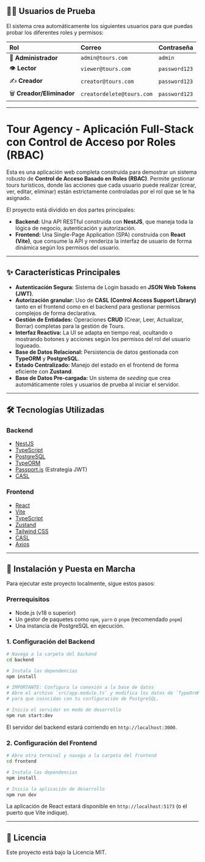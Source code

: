 ## 👨‍💻 Usuarios de Prueba

El sistema crea automáticamente los siguientes usuarios para que puedas probar los diferentes roles y permisos:

| Rol | Correo | Contraseña |
| :--- | :--- | :--- |
| 👑 **Administrador** | `admin@tours.com` | `admin` |
| 👁️ **Lector** | `viewer@tours.com` | `password123` |
| ✍️ **Creador** | `creator@tours.com` | `password123` |
| 🗑️ **Creador/Eliminador**| `creatordelete@tours.com`| `password123` |

---

# Tour Agency - Aplicación Full-Stack con Control de Acceso por Roles (RBAC)

Esta es una aplicación web completa construida para demostrar un sistema robusto de **Control de Acceso Basado en Roles (RBAC)**. Permite gestionar tours turísticos, donde las acciones que cada usuario puede realizar (crear, ver, editar, eliminar) están estrictamente controladas por el rol que se le ha asignado.

El proyecto está dividido en dos partes principales:
* **Backend:** Una API RESTful construida con **NestJS**, que maneja toda la lógica de negocio, autenticación y autorización.
* **Frontend:** Una Single-Page Application (SPA) construida con **React (Vite)**, que consume la API y renderiza la interfaz de usuario de forma dinámica según los permisos del usuario.

---

## ✨ Características Principales

* **Autenticación Segura:** Sistema de Login basado en **JSON Web Tokens (JWT)**.
* **Autorización granular:** Uso de **CASL (Control Access Support Library)** tanto en el frontend como en el backend para gestionar permisos complejos de forma declarativa.
* **Gestión de Entidades:** Operaciones **CRUD** (Crear, Leer, Actualizar, Borrar) completas para la gestión de Tours.
* **Interfaz Reactiva:** La UI se adapta en tiempo real, ocultando o mostrando botones y acciones según los permisos del rol del usuario logueado.
* **Base de Datos Relacional:** Persistencia de datos gestionada con **TypeORM** y **PostgreSQL**.
* **Estado Centralizado:** Manejo del estado en el frontend de forma eficiente con **Zustand**.
* **Base de Datos Pre-cargada:** Un sistema de *seeding* que crea automáticamente roles y usuarios de prueba al iniciar el servidor.

---

## 🛠️ Tecnologías Utilizadas

### Backend
* [NestJS](https://nestjs.com/)
* [TypeScript](https://www.typescriptlang.org/)
* [PostgreSQL](https://www.postgresql.org/)
* [TypeORM](https://typeorm.io/)
* [Passport.js](http://www.passportjs.org/) (Estrategia JWT)
* [CASL](https://casl.js.org/)

### Frontend
* [React](https://reactjs.org/)
* [Vite](https://vitejs.dev/)
* [TypeScript](https://www.typescriptlang.org/)
* [Zustand](https://github.com/pmndrs/zustand)
* [Tailwind CSS](https://tailwindcss.com/)
* [CASL](https://casl.js.org/)
* [Axios](https://axios-http.com/)

---

## 🚀 Instalación y Puesta en Marcha

Para ejecutar este proyecto localmente, sigue estos pasos:

### Prerrequisitos
* Node.js (v18 o superior)
* Un gestor de paquetes como `npm`, `yarn` o `pnpm` (recomendado `pnpm`)
* Una instancia de PostgreSQL en ejecución.

### 1. Configuración del Backend
```bash
# Navega a la carpeta del backend
cd backend

# Instala las dependencias
npm install

# IMPORTANTE: Configura la conexión a la base de datos
# Abre el archivo `src/app.module.ts` y modifica los datos de `TypeOrmModule.forRoot`
# para que coincidan con tu configuración de PostgreSQL.

# Inicia el servidor en modo de desarrollo
npm run start:dev
```
El servidor del backend estará corriendo en `http://localhost:3000`.

### 2. Configuración del Frontend
```bash
# Abre otra terminal y navega a la carpeta del frontend
cd frontend

# Instala las dependencias
npm install

# Inicia la aplicación de desarrollo
npm run dev
```
La aplicación de React estará disponible en `http://localhost:5173` (o el puerto que Vite indique).

---



## 📄 Licencia

Este proyecto está bajo la Licencia MIT.